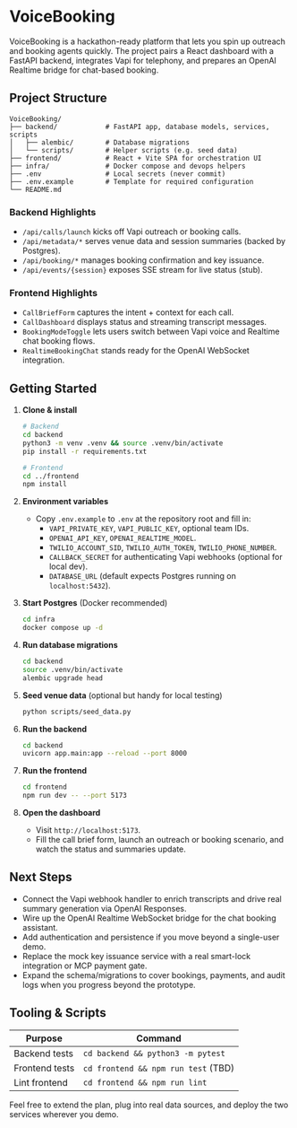 # VoiceBooking

VoiceBooking is a hackathon-ready platform that lets you spin up outreach and booking agents quickly. The project pairs a React dashboard with a FastAPI backend, integrates Vapi for telephony, and prepares an OpenAI Realtime bridge for chat-based booking.

## Project Structure

```
VoiceBooking/
├── backend/            # FastAPI app, database models, services, scripts
│   ├── alembic/        # Database migrations
│   └── scripts/        # Helper scripts (e.g. seed data)
├── frontend/           # React + Vite SPA for orchestration UI
├── infra/              # Docker compose and devops helpers
├── .env                # Local secrets (never commit)
├── .env.example        # Template for required configuration
└── README.md
```

### Backend Highlights
- `/api/calls/launch` kicks off Vapi outreach or booking calls.
- `/api/metadata/*` serves venue data and session summaries (backed by Postgres).
- `/api/booking/*` manages booking confirmation and key issuance.
- `/api/events/{session}` exposes SSE stream for live status (stub).

### Frontend Highlights
- `CallBriefForm` captures the intent + context for each call.
- `CallDashboard` displays status and streaming transcript messages.
- `BookingModeToggle` lets users switch between Vapi voice and Realtime chat booking flows.
- `RealtimeBookingChat` stands ready for the OpenAI WebSocket integration.

## Getting Started

1. **Clone & install**
   ```bash
   # Backend
   cd backend
   python3 -m venv .venv && source .venv/bin/activate
   pip install -r requirements.txt

   # Frontend
   cd ../frontend
   npm install
   ```

2. **Environment variables**
   - Copy `.env.example` to `.env` at the repository root and fill in:
     - `VAPI_PRIVATE_KEY`, `VAPI_PUBLIC_KEY`, optional team IDs.
     - `OPENAI_API_KEY`, `OPENAI_REALTIME_MODEL`.
     - `TWILIO_ACCOUNT_SID`, `TWILIO_AUTH_TOKEN`, `TWILIO_PHONE_NUMBER`.
     - `CALLBACK_SECRET` for authenticating Vapi webhooks (optional for local dev).
      - `DATABASE_URL` (default expects Postgres running on `localhost:5432`).

3. **Start Postgres** (Docker recommended)
   ```bash
   cd infra
   docker compose up -d
   ```

4. **Run database migrations**
   ```bash
   cd backend
   source .venv/bin/activate
   alembic upgrade head
   ```

5. **Seed venue data** (optional but handy for local testing)
   ```bash
   python scripts/seed_data.py
   ```

6. **Run the backend**
   ```bash
   cd backend
   uvicorn app.main:app --reload --port 8000
   ```

7. **Run the frontend**
   ```bash
   cd frontend
   npm run dev -- --port 5173
   ```

8. **Open the dashboard**
   - Visit `http://localhost:5173`.
   - Fill the call brief form, launch an outreach or booking scenario, and watch the status and summaries update.

## Next Steps

- Connect the Vapi webhook handler to enrich transcripts and drive real summary generation via OpenAI Responses.
- Wire up the OpenAI Realtime WebSocket bridge for the chat booking assistant.
- Add authentication and persistence if you move beyond a single-user demo.
- Replace the mock key issuance service with a real smart-lock integration or MCP payment gate.
- Expand the schema/migrations to cover bookings, payments, and audit logs when you progress beyond the prototype.

## Tooling & Scripts

| Purpose        | Command                              |
| -------------- | ------------------------------------- |
| Backend tests  | `cd backend && python3 -m pytest`     |
| Frontend tests | `cd frontend && npm run test` (TBD)   |
| Lint frontend  | `cd frontend && npm run lint`         |

Feel free to extend the plan, plug into real data sources, and deploy the two services wherever you demo.
